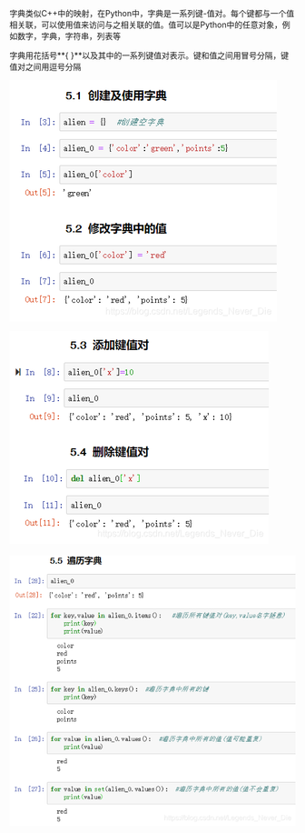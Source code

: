 字典类似C++中的映射，在Python中，字典是一系列键-值对。每个键都与一个值相关联，可以使用值来访问与之相关联的值。值可以是Python中的任意对象，例如数字，字典，字符串，列表等

字典用花括号**{ }**以及其中的一系列键值对表示。键和值之间用冒号分隔，键值对之间用逗号分隔



![img](7-字典.assets/20200723154403513.png)![点击并拖拽以移动](data:image/gif;base64,R0lGODlhAQABAPABAP///wAAACH5BAEKAAAALAAAAAABAAEAAAICRAEAOw==)

![img](7-字典.assets/20200723154424267.png)![点击并拖拽以移动](data:image/gif;base64,R0lGODlhAQABAPABAP///wAAACH5BAEKAAAALAAAAAABAAEAAAICRAEAOw==)

![img](7-字典.assets/20200723154448380.png)![点击并拖拽以移动](data:image/gif;base64,R0lGODlhAQABAPABAP///wAAACH5BAEKAAAALAAAAAABAAEAAAICRAEAOw==)